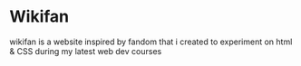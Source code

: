 # Wikifan
wikifan is a website inspired by fandom that i created to experiment on html &amp; CSS during my latest web dev courses